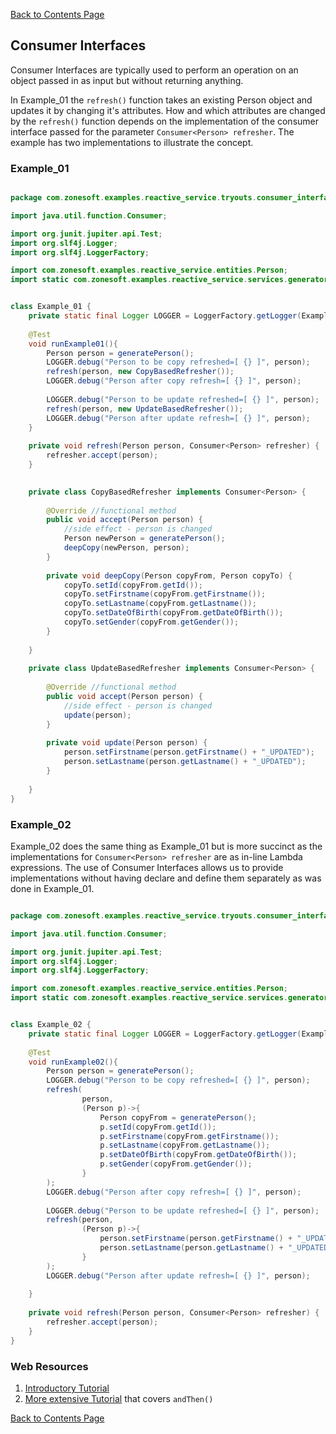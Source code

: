 [Back to Contents Page](./content.md)

## Consumer Interfaces
Consumer Interfaces are typically used to perform an operation on an object passed in as input but without returning anything. 

In Example_01 the `refresh()` function takes an existing Person object and updates it by changing it's attributes. How and which attributes are changed by the `refresh()` function depends on the implementation of the consumer interface passed for the parameter `Consumer<Person> refresher`. The example has two implementations to illustrate the concept.


### Example_01

```java

package com.zonesoft.examples.reactive_service.tryouts.consumer_interface;

import java.util.function.Consumer;

import org.junit.jupiter.api.Test;
import org.slf4j.Logger;
import org.slf4j.LoggerFactory;

import com.zonesoft.examples.reactive_service.entities.Person;
import static com.zonesoft.examples.reactive_service.services.generator.PersonGenerator.generatePerson;


class Example_01 {
	private static final Logger LOGGER = LoggerFactory.getLogger(Example_01.class);
	
	@Test
	void runExample01(){
		Person person = generatePerson();
		LOGGER.debug("Person to be copy refreshed=[ {} ]", person);
		refresh(person, new CopyBasedRefresher());
		LOGGER.debug("Person after copy refresh=[ {} ]", person);
		
		LOGGER.debug("Person to be update refreshed=[ {} ]", person);
		refresh(person, new UpdateBasedRefresher());
		LOGGER.debug("Person after update refresh=[ {} ]", person);	
	}
	
	private void refresh(Person person, Consumer<Person> refresher) {
		refresher.accept(person);	
	}
	

	private class CopyBasedRefresher implements Consumer<Person> {
		
		@Override //functional method
		public void accept(Person person) {
			//side effect - person is changed
			Person newPerson = generatePerson();
			deepCopy(newPerson, person);
		}
		
		private void deepCopy(Person copyFrom, Person copyTo) {
			copyTo.setId(copyFrom.getId());
			copyTo.setFirstname(copyFrom.getFirstname());
			copyTo.setLastname(copyFrom.getLastname());
			copyTo.setDateOfBirth(copyFrom.getDateOfBirth());
			copyTo.setGender(copyFrom.getGender());
		}
		
	}
	
	private class UpdateBasedRefresher implements Consumer<Person> {
		
		@Override //functional method
		public void accept(Person person) {
			//side effect - person is changed
			update(person);
		}
		
		private void update(Person person) {
			person.setFirstname(person.getFirstname() + "_UPDATED");
			person.setLastname(person.getLastname() + "_UPDATED");
		}
		
	}
}

```

### Example_02
Example_02 does the same thing as Example_01 but is more succinct as the implementations for `Consumer<Person> refresher` are as in-line Lambda expressions. The use of Consumer Interfaces allows us to provide implementations without having declare and define them separately as was done in Example_01.


```java

package com.zonesoft.examples.reactive_service.tryouts.consumer_interface;

import java.util.function.Consumer;

import org.junit.jupiter.api.Test;
import org.slf4j.Logger;
import org.slf4j.LoggerFactory;

import com.zonesoft.examples.reactive_service.entities.Person;
import static com.zonesoft.examples.reactive_service.services.generator.PersonGenerator.generatePerson;


class Example_02 {
	private static final Logger LOGGER = LoggerFactory.getLogger(Example_02.class);
	
	@Test
	void runExample02(){
		Person person = generatePerson();
		LOGGER.debug("Person to be copy refreshed=[ {} ]", person);
		refresh(
				person,
				(Person p)->{
					Person copyFrom = generatePerson();
					p.setId(copyFrom.getId());
					p.setFirstname(copyFrom.getFirstname());
					p.setLastname(copyFrom.getLastname());
					p.setDateOfBirth(copyFrom.getDateOfBirth());
					p.setGender(copyFrom.getGender());
				}
		);
		LOGGER.debug("Person after copy refresh=[ {} ]", person);
		
		LOGGER.debug("Person to be update refreshed=[ {} ]", person);
		refresh(person, 
				(Person p)->{ 	
					person.setFirstname(person.getFirstname() + "_UPDATED");
					person.setLastname(person.getLastname() + "_UPDATED");
				}
		);
		LOGGER.debug("Person after update refresh=[ {} ]", person);	
		
	}
	
	private void refresh(Person person, Consumer<Person> refresher) {
		refresher.accept(person);	
	}
}


```


### Web Resources
1. [Introductory Tutorial](https://www.geeksforgeeks.org/java-8-consumer-interface-in-java-with-examples/)
2. [More extensive Tutorial](https://www.javabrahman.com/java-8/java-8-java-util-function-consumer-tutorial-with-examples/) that covers `andThen()`

[Back to Contents Page](./content.md)
